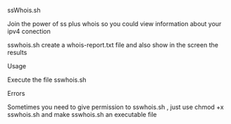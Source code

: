 ssWhois.sh

Join the power of ss plus whois so you could view information about your ipv4 conection

sswhois.sh create a whois-report.txt file and also show in the screen the results

Usage

Execute the file sswhois.sh 

Errors

Sometimes you need to give permission to sswhois.sh , just use chmod +x sswhois.sh and make sswhois.sh an executable file


